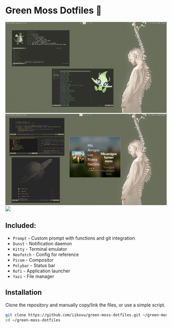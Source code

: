 # Green Moss Dotfiles 🎯

![Screenshot](assets/First.png)
![Screenshot](assets/Second.png)
<img src="assets/terminal.png" width="500">

## Included:

- `Prompt` - Custom prompt with functions and git integration
- `Dunst` - Notification daemon
- `Kitty` - Terminal emulator
- `Neofetch` - Config for reference
- `Picom` - Compositor
- `Polybar` - Status bar
- `Rofi` - Application launcher
- `Yazi` - File manager

## Installation

Clone the repository and manually copy/link the files, or use a simple script.

```sh
git clone https://github.com/iikovu/green-moss-dotfiles.git ~/green-moss-dotfiles
cd ~/green-moss-dotfiles

```
